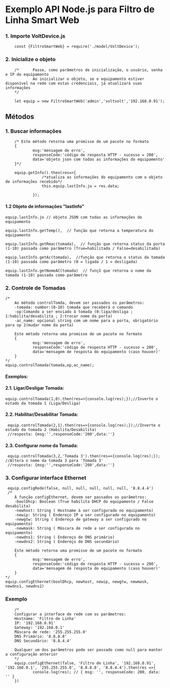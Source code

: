 # Exemplo API Node.js para Filtro de Linha Smart Web

### 1. Importe VoltDevice.js
        const {FiltroSmartWeb} = require('./model/VoltDevice');

### 2. Inicialize o objeto
        /*      Passe, como parâmetros de inicialização, o usuário, senha e IP do equipamento
                Ao inicializar o objeto, se o equipamento estiver disponível na rede com estas credenciais, já atualizará suas informações
        */

        let equip = new FiltroSmartWeb('admin','voltvolt','192.168.0.91');

## Métodos

### 1. Buscar informações
        /* Este método retorna uma promisse de um pacote no formato 
        {       
                msg:'mensagem de erro',
                responseCode:'código de resposta HTTP - sucesso = 200',
                data='objeto json com todas as informações do equipamento'
        }*/

        equip.getInfo().then(res=>{
                    /*atualiza as informações do equipamento com o objeto de informações recebido*/
                    this.equip.lastInfo.jo = res.data;
                    
                });  

#### 1.2 Objeto de informações "lastInfo"

    equip.lastInfo.jo // objeto JSON com todas as informações do equipamento

    equip.lastInfo.getTemp(),  // função que retorna a temperatura do equipamento

    equip.lastInfo.getRmac(tomada),  // função que retorna status da porta (1-10) passada como parâmetro (True=habilitada / False=desabilitada) 

    equip.lastInfo.getAc(tomada),  //função que retorna o status da tomada (1-10) passada como parâmetro (0 = ligada / 1 = desligada)

    equip.lastInfo.getNomeAC(tomada)  // funçõ que retorna o nome da tomada (1-10) passada como parâmetro

### 2. Controle de Tomadas

    /* 
        Ao método controlTomda, devem ser passados os parâmetros: 
        -tomada: number:(0-10) tomada que receberá o comando
        -op:Comando a ser enviado à tomada (0:liga/desliga ; 1:habilita/desabilita ; 2:trocar nome da porta)
        -ac_name: opcional string com um nome para a porta, obrigatório para op 2(mudar nome da porta)

        Este método retorna uma promisse de um pacote no formato 
        {       
                msg:'mensagem de erro',
                responseCode:'código de resposta HTTP - sucesso = 200',
                data='mensagem de resposta do equipamento (caso houver)'
        }
    */
    equip.controlTomada(tomada,op,ac_name); 

#### Exemplos:
#### 2.1. Ligar/Desligar Tomada:
    equip.controlTomada(1,0).then(res=>{console.log(res);});//Inverte o estado da tomada 1 (Liga/Desliga)

#### 2.2. Habilitar/Desabilitar Tomada:
     equip.controlTomada(2,1).then(res=>{console.log(res);});//Inverte o estado da tomada 2 (Habilita/Desabilita)
     //resposta: {msg:'',responseCode:'200',data:''}

#### 2.3. Configurar nome da Tomada:
     equip.controlTomada(3,2,'Tomada 3').then(res=>{console.log(res);}); //Altera o nome da tomada 3 para 'Tomada 3'
     //resposta: {msg:'',responseCode:'200',data:''}

### 3. Configurar interface Ethernet
     equip.configRede(false, null, null, null, null, null, '8.8.4.4')
     /* 
        À função configEthernet, devem ser passados os parâmetros: 
        -boolDhcp: Boolean (True habilita DHCP do equipamento / False desabilita)
        -newhost: String ( Hostname à ser configurado no equipamento)
        -newip: String ( Endereço IP a ser configurado no equipamento)
        -newgtw: String ( Endereço de gateway a ser configurado no equipamento)
        -newmask: String ( Máscara de rede a ser configurada no equipamento)
        -newdns1: String ( Endereço de DNS primário)
        -newdns2: String ( Endereço de DNS secundário)

        Este método retorna uma promisse de um pacote no formato 
        {       
                msg:'mensagem de erro',
                responseCode:'código de resposta HTTP - sucesso = 200',
                data='mensagem de resposta do equipamento (caso houver)'
        }
    */
    equip.configEthernet(boolDhcp, newhost, newip, newgtw, newmask, newdns1, newdns2)
### Exemplo
        /*
        Configurar a interface de rede com os parâmetros:
        Hostname: 'Filtro de Linha'
        IP: '192.168.0.91'
        Gateway: '192.168.0.1'
        Máscara de rede: '255.255.255.0'
        DNS Primário: '8.8.8.8'
        DNS Secundário: '8.8.4.4'   

        Qualquer um dos parâmetros pode ser passado como null para manter a configuração anterior     
        */
        equip.configEthernet(false, 'Filtro de Linha', '192.168.0.91', '192.168.0.1', '255.255.255.0', '8.8.8.8', '8.8.4.4').then(res =>{
                console.log(res); // { msg: '', responseCode: 200, data: '' }
        })